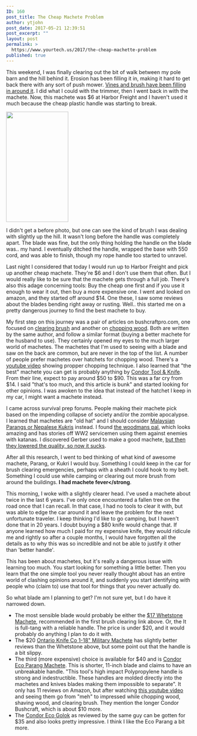 ```yaml
---
ID: 160
post_title: The Cheap Machete Problem
author: ytjohn
post_date: 2017-05-21 12:39:51
post_excerpt: ""
layout: post
permalink: >
  https://www.yourtech.us/2017/the-cheap-machette-problem
published: true
---
```

This weekend, I was finally clearing out the bit of walk between my pole barn and the hill behind it. Erosion has been filling it in, making it hard to get back there with any sort of push mower. <a href="https://goo.gl/photos/pRGa5a1JmA837pSh9">Vines and brush have been filling in around it</a>. I did what I could with the trimmer, then I went back in with the machete. Now, this machete was $6 at Harbor Freight and I haven't used it much because the cheap plastic handle was starting to break. 

<a href="https://static.yourtech.us/yt/uploads/2017/05/behind-the-pole-barn.jpg"><img src="https://static.yourtech.us/yt/uploads/2017/05/behind-the-pole-barn-169x300.jpg" alt="" width="169" height="300" class="alignleft size-medium wp-image-168" /></a>

I didn't get a before photo, but one can see the kind of brush I was dealing with slightly up the hill. It wasn't long before the handle was completely apart. The blade was fine, but the only thing holding the handle on the blade was.. my hand. I eventually ditched the handle, wrapped the base with 550 cord, and was able to finish, though my rope handle too started to unravel. 

Last night I considered that today I would run up to Harbor Freight and pick up another cheap machete. They're $6 and I don't use them that often. But I would really like to be sure that the machete gets through a full job. There's also this adage concerning tools: Buy the cheap one first and if you use it enough to wear it out, then buy a more expensive one. I went and looked on amazon, and they started off around $14. One these, I saw some reviews about the blades bending right away or rusting. Well.. this started me on a pretty dangerous journey to find the best machete to buy. 

My first step on this journey was a pair of articles on bushcraftpro.com,
 one focused on [clearing brush](http://www.bushcraftpro.com/best-machete-for-clearing-brush-reviews/) and another on [chopping wood](http://www.bushcraftpro.com/best-machete-chopping-wood/). Both are written by the same author, and follow a similar format (buying a better machete for the husband to use). They certainly opened my eyes to the much larger world of machetes. The machetes that I'm used to seeing with a blade and saw on the back are common, but are never in the top of the list. A number of people prefer machetes over hatchets for chopping wood. There's a [youtube video](https://www.youtube.com/watch?time_continue=9&v=qDwykIaNI-M) showing propper chopping technique. I also learned that "the best" machete you can get is probably anything by [Condor Tool & Knife](http://www.condortk.com/products-type.php?type=2). From their line, expect to pay around $50 to $90. This was a far cry from $14. I said "that's too much, and this article is bunk" and started looking for other opinions. I was awoken to the idea that instead of the hatchet I keep in my car, I might want a machete instead.

I came across survival prep forums. People making their machete pick based on the impending collapse of society and/or the zombie apocalypse. I learned that machetes are "old hat" and I should consider [Malaysian Parangs or Nepalese Kukris](http://www.survivalistboards.com/showpost.php?s=1542b66f0a4fbe17c66193ebcf89f9ee&p=708455&postcount=3) instead. I found [the woodmans pal](https://www.protoolindustries.net/products/woodmans-pal-classic), which looks amazing and has stories off WW2 servicemen using them against enemies with katanas. I discovered Gerber used to make a good machete, [but then they lowered the quality, so now it sucks](https://www.amazon.com/Gerber-Gator-Machete-Sheath-31-000758/product-reviews/B004A1IXRC/ref=cm_cr_arp_d_viewpnt_rgt?ie=UTF8&reviewerType=avp_only_reviews&filterByStar=critical&pageNumber=1).  

After all this research, I went to bed thinking of what kind of awesome machete, Parang, or Kukri I would buy. Something I could keep in the car for brush clearing emergencies, perhaps with a sheath I could hook to my belt. Something I could use while camping or clearing out more brush from around the buildings. **I had machete fever</strong**.

This morning, I woke with a slightly clearer head. I've used a machete about twice in the last 6 years. I've only once encountered a fallen tree on the road once that I can recall. In that case, I had no tools to clear it with, but was able to edge the car around it and leave the problem for the next unfortunate traveler. I keep thinking I'd like to go camping, but I haven't done that in 20 years. I doubt buying a $80 knife would change that. If anyone learned how much I paid for my expensive knife, they would ridicule me and rightly so after a couple months, I would have forgotten all the details as to why this was so incredible and not be able to justify it other than 'better handle'. 

This has been about machetes, but it's really a dangerous issue with learning too much. You start looking for something a little better. Then you learn that the one simple tool you never really thought about has an entire world of clashing opinions around it, and suddenly you start identifying with people who (claim to) use that tool for things that you never actually do.

So what blade am I planning to get? I'm not sure yet, but I do have it narrowed down.

* The most sensible blade would probably be either the [$17 Whetstone Machete](http://a.co/huYczKP), recommended in the first brush clearing link above. Or, the It is full-tang with a reliable handle. The price is under $20, and it would probably do anything I plan to do it with.
* The $20 [Ontario Knife Co 1-18" Military Machete](http://a.co/9KRFoMu) has slightly better reviews than the Whetstone above, but some point out that the handle is a bit slippy. 
* The third (more expensive) choice is available for $40 and is [Condor Eco Parang Machete](http://a.co/gMykmaB). This is shorter, 11-inch blade and claims to have an unbreakable handle. "This tool's high impact Polypropylene handle is strong and indestructible. These handles are molded directly into the machetes and knives blades making them impossible to separate". It only has 11 reviews on Amazon, but after watching [this youtube video](https://www.youtube.com/watch?v=djv8-RN3MjY) and seeing them go from "meh" to impressed while chopping wood, shaving wood, and clearing brush. They mention the longer Condor Bushcraft, which is about $10 more. 
* The [Condor Eco Golok](https://www.youtube.com/watch?v=GWVmKhKpxYI) as reviewed by the same guy can be gotten for $35 and also looks pretty impressive. I think I like the Eco Parang a bit more.
